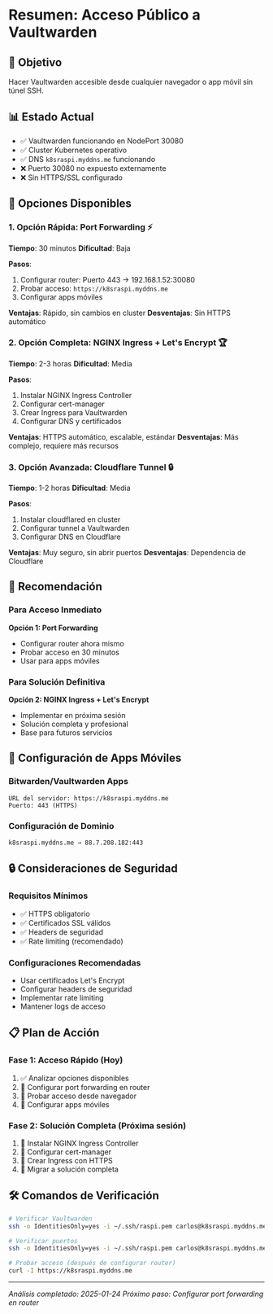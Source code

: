 # Resumen: Acceso Público a Vaultwarden

## 🎯 Objetivo
Hacer Vaultwarden accesible desde cualquier navegador o app móvil sin túnel SSH.

## 📊 Estado Actual
- ✅ Vaultwarden funcionando en NodePort 30080
- ✅ Cluster Kubernetes operativo
- ✅ DNS `k8sraspi.myddns.me` funcionando
- ❌ Puerto 30080 no expuesto externamente
- ❌ Sin HTTPS/SSL configurado

## 🔧 Opciones Disponibles

### 1. **Opción Rápida: Port Forwarding** ⚡
**Tiempo**: 30 minutos
**Dificultad**: Baja

**Pasos**:
1. Configurar router: Puerto 443 → 192.168.1.52:30080
2. Probar acceso: `https://k8sraspi.myddns.me`
3. Configurar apps móviles

**Ventajas**: Rápido, sin cambios en cluster
**Desventajas**: Sin HTTPS automático

### 2. **Opción Completa: NGINX Ingress + Let's Encrypt** 🏆
**Tiempo**: 2-3 horas
**Dificultad**: Media

**Pasos**:
1. Instalar NGINX Ingress Controller
2. Configurar cert-manager
3. Crear Ingress para Vaultwarden
4. Configurar DNS y certificados

**Ventajas**: HTTPS automático, escalable, estándar
**Desventajas**: Más complejo, requiere más recursos

### 3. **Opción Avanzada: Cloudflare Tunnel** 🔒
**Tiempo**: 1-2 horas
**Dificultad**: Media

**Pasos**:
1. Instalar cloudflared en cluster
2. Configurar tunnel a Vaultwarden
3. Configurar DNS en Cloudflare

**Ventajas**: Muy seguro, sin abrir puertos
**Desventajas**: Dependencia de Cloudflare

## 🎯 Recomendación

### Para Acceso Inmediato
**Opción 1: Port Forwarding**
- Configurar router ahora mismo
- Probar acceso en 30 minutos
- Usar para apps móviles

### Para Solución Definitiva
**Opción 2: NGINX Ingress + Let's Encrypt**
- Implementar en próxima sesión
- Solución completa y profesional
- Base para futuros servicios

## 📱 Configuración de Apps Móviles

### Bitwarden/Vaultwarden Apps
```
URL del servidor: https://k8sraspi.myddns.me
Puerto: 443 (HTTPS)
```

### Configuración de Dominio
```
k8sraspi.myddns.me → 88.7.208.182:443
```

## 🔒 Consideraciones de Seguridad

### Requisitos Mínimos
- ✅ HTTPS obligatorio
- ✅ Certificados SSL válidos
- ✅ Headers de seguridad
- ✅ Rate limiting (recomendado)

### Configuraciones Recomendadas
- Usar certificados Let's Encrypt
- Configurar headers de seguridad
- Implementar rate limiting
- Mantener logs de acceso

## 📋 Plan de Acción

### Fase 1: Acceso Rápido (Hoy)
1. ✅ Analizar opciones disponibles
2. 🔄 Configurar port forwarding en router
3. 🔄 Probar acceso desde navegador
4. 🔄 Configurar apps móviles

### Fase 2: Solución Completa (Próxima sesión)
1. 🔄 Instalar NGINX Ingress Controller
2. 🔄 Configurar cert-manager
3. 🔄 Crear Ingress con HTTPS
4. 🔄 Migrar a solución completa

## 🛠️ Comandos de Verificación

```bash
# Verificar Vaultwarden
ssh -o IdentitiesOnly=yes -i ~/.ssh/raspi.pem carlos@k8sraspi.myddns.me -p 5022 "kubectl get svc -n vaultwarden"

# Verificar puertos
ssh -o IdentitiesOnly=yes -i ~/.ssh/raspi.pem carlos@k8sraspi.myddns.me -p 5022 "sudo netstat -tlnp | grep 30080"

# Probar acceso (después de configurar router)
curl -I https://k8sraspi.myddns.me
```

---
*Análisis completado: 2025-01-24*
*Próximo paso: Configurar port forwarding en router*
